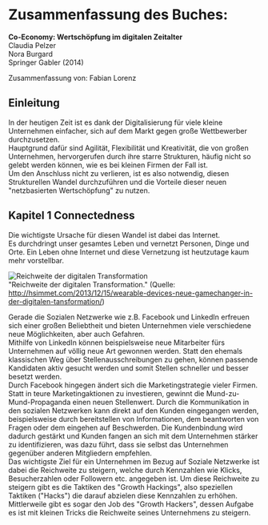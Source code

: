 # Zusammenfassung des Buches: 
**Co-Economy: Wertschöpfung im digitalen Zeitalter**  
Claudia Pelzer  
Nora Burgard  
Springer Gabler (2014)

Zusammenfassung von: Fabian Lorenz  
## Einleitung
In der heutigen Zeit ist es dank der Digitalisierung für viele kleine Unternehmen einfacher, sich auf dem Markt gegen große Wettbewerber durchzusetzen.  
Hauptgrund dafür sind Agilität, Flexibilität und Kreativität, die von großen Unternehmen, hervorgerufen durch ihre starre Strukturen, häufig nicht so gelebt werden können, wie es bei kleinen Firmen der Fall ist.  
Um den Anschluss nicht zu verlieren, ist es also notwendig, diesen Strukturellen Wandel durchzuführen und die Vorteile dieser neuen "netzbasierten Wertschöpfung" zu nutzen.
## Kapitel 1 Connectedness  
Die wichtigste Ursache für diesen Wandel ist dabei das Internet.  
Es durchdringt unser gesamtes Leben und vernetzt Personen, Dinge und Orte. Ein Leben ohne Internet und diese Vernetzung ist heutzutage kaum mehr vorstellbar.  

![Reichweite der digitalen Transformation](https://heikesimmet.files.wordpress.com/2013/12/reichweite-der-digitalen-transformation.jpg)  
"Reichweite der digitalen Transformation." (Quelle: http://hsimmet.com/2013/12/15/wearable-devices-neue-gamechanger-in-der-digitalen-tansformation/)  

Gerade die Sozialen Netzwerke wie z.B. Facebook und LinkedIn erfreuen sich einer großen Beliebtheit und bieten Unternehmen viele verschiedene neue Möglichkeiten, aber auch Gefahren.  
Mithilfe von LinkedIn können beispielsweise neue Mitarbeiter fürs Unternehmen auf völlig neue Art gewonnen werden. Statt den ehemals klassischen Weg über Stellenausschreibungen zu gehen, können passende Kandidaten aktiv gesucht werden und somit Stellen schneller und besser besetzt werden.  
Durch Facebook hingegen ändert sich die Marketingstrategie vieler Firmen. Statt in teure Marketingaktionen zu investieren, gewinnt die Mund-zu-Mund-Propaganda einen neuen Stellenwert. Durch die Kommunikation in den sozialen Netzwerken kann direkt auf den Kunden eingegangen werden, beispielsweise durch bereitstellen von Informationen, dem beantworten von Fragen oder dem eingehen auf Beschwerden. Die Kundenbindung wird dadurch gestärkt und Kunden fangen an sich mit dem Unternehmen stärker zu identifizieren, was dazu führt, dass sie selbst das Unternehmen gegenüber anderen Mitgliedern empfehlen.  
Das wichtigste Ziel für ein Unternehmen im Bezug auf Soziale Netzwerke ist dabei die Reichweite zu steigern, welche durch Kennzahlen wie Klicks, Besucherzahlen oder Followern etc. angegeben ist. Um diese Reichweite zu steigern gibt es die Taktiken des "Growth Hackings", also speziellen Taktiken ("Hacks") die darauf abzielen diese Kennzahlen zu erhöhen. Mittlerweile gibt es sogar den Job des "Growth Hackers", dessen Aufgabe es ist mit kleinen Tricks die Reichweite seines Unternehmens zu steigern.
